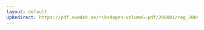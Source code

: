 ```yaml
---
layout: default
UpRedirect: https://pdf.swedeb.se/riksdagen-volumeG-pdf/200001/reg_200001/reg_200001_0387.pdf
---
```

